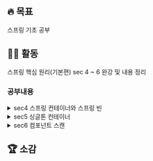 ## 🔥 목표 
  스프링 기초 공부
## 👩‍💻 활동
  스프링 핵심 원리(기본편) sec 4 ~ 6 완강 및 내용 정리
  
  ### 공부내용
  <details>
  <summary>sec4 스프링 컨테이너와 스프링 빈</summary>
  </details>
  
  <details>
  <summary>sec5 싱글톤 컨테이너</summary>
  </details>
  
  <details>
  <summary>sec6 컴포넌트 스캔</summary>
  </details>
  
## 🏆 소감 
  
